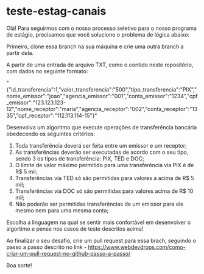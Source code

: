 # teste-estag-canais

Olá! Para seguirmos com o nosso processo seletivo para o nosso programa de estágio, precisamos que você solucione o problema de lógica abaixo:

Primeiro, clone essa branch na sua máquina e crie uma outra branch a partir dela.

A partir de uma entrada de arquivo TXT, como o contido neste repositório, com dados no seguinte formato: 

 "{\"id_transferencia\":1,\"valor_transferencia\":\"500\",\"tipo_transferencia\":\"PIX\",\"nome_emissor\":\"joao\",\"agencia_emissor\":\"001\",\"conta_emissor\":\"1234\",\"cpf_emissor\":\"123.123.123-12\",\"nome_receptor\":\"maria\",\"agencia_receptor\":\"002\",\"conta_receptor\":\"1335\",\"cpf_receptor\":\"112.113.114-15\"}" 

Desenvolva um algoritmo que execute operações de transferência bancária obedecendo os seguintes critérios: 

1. Toda transferência deverá ser feita entre um emissor e um receptor;
2. As transferências deverão ser executadas de acordo com o seu tipo, sendo 3 os tipos de transferência: PIX, TED e DOC;
3. O limite de valor máximo permitido para uma transferência via PIX é de R$ 5 mil; 
4. Transferências via TED só são permitidas para valores a acima de R$ 5 mil; 
5. Transferências via DOC só são permitidas para valores acima de R$ 10 mil; 
6. Não poderão ser permitidas transferências de um emissor para ele mesmo nem para uma mesma conta; 

Escolha a linguagem na qual se sentir mais confortável em desenvolver o algortimo e pense nos casos de teste descritos acima! 

Ao finalizar o seu desafio, crie um pull request para essa brach, seguindo o passo a passo descrito no link - https://www.webdevdrops.com/como-criar-um-pull-request-no-github-passo-a-passo/

Boa sorte! 


